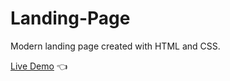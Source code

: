 # Landing-Page

Modern landing page created with HTML and CSS.

[Live Demo](https://guneyuzel.github.io/landing-page/) :point_left:
